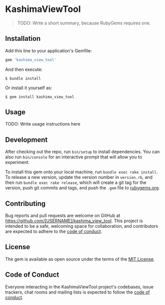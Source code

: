 # KashimaViewTool

> TODO: Write a short summary, because RubyGems requires one.

## Installation

Add this line to your application's Gemfile:

```ruby
gem 'kashima_view_tool'
```

And then execute:

    $ bundle install

Or install it yourself as:

    $ gem install kashima_view_tool

## Usage

TODO: Write usage instructions here

## Development

After checking out the repo, run `bin/setup` to install dependencies. You can also run `bin/console` for an interactive prompt that will allow you to experiment.

To install this gem onto your local machine, run `bundle exec rake install`. To release a new version, update the version number in `version.rb`, and then run `bundle exec rake release`, which will create a git tag for the version, push git commits and tags, and push the `.gem` file to [rubygems.org](https://rubygems.org).

## Contributing

Bug reports and pull requests are welcome on GitHub at https://github.com/[USERNAME]/kashima_view_tool. This project is intended to be a safe, welcoming space for collaboration, and contributors are expected to adhere to the [code of conduct](https://github.com/[USERNAME]/kashima_view_tool/blob/master/CODE_OF_CONDUCT.md).


## License

The gem is available as open source under the terms of the [MIT License](https://opensource.org/licenses/MIT).

## Code of Conduct

Everyone interacting in the KashimaViewTool project's codebases, issue trackers, chat rooms and mailing lists is expected to follow the [code of conduct](https://github.com/[USERNAME]/kashima_view_tool/blob/master/CODE_OF_CONDUCT.md).
